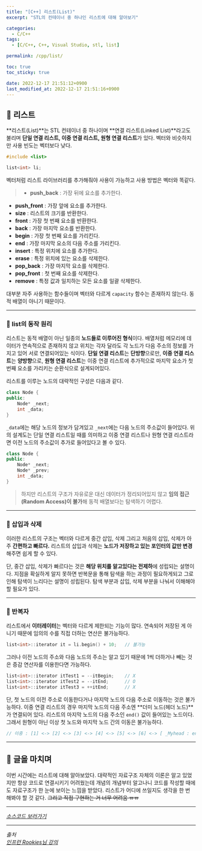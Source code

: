```yaml
---
title: "[C++] 리스트(List)"
excerpt: "STL의 컨테이너 중 하나인 리스트에 대해 알아보기"

categories:
  - C/C++
tags:
  - [C/C++, C++, Visual Studio, stl, list]

permalink: /cpp/list/

toc: true
toc_sticky: true

date: 2022-12-17 21:51:12+0900
last_modified_at: 2022-12-17 21:51:16+0900
---
```


## 👻 리스트
**리스트(List)**는 STL 컨테이너 중 하나이며 **연결 리스트(Linked List)**라고도 불리며 **단일 연결 리스트, 이중 연결 리스트, 원형 연결 리스트**가 있다. 벡터와 비슷하지만 사용 빈도는 벡터보다 낮다.

```c++
#include <list>

list<int> li;
```

벡터처럼 리스트 라이브러리를 추가해줘야 사용이 가능하고 사용 방법은 벡터와 똑같다.

> - **push_back** : 가장 뒤에 요소를 추가한다.
- **push_front** : 가장 앞에 요소를 추가한다.
- **size** : 리스트의 크기를 반환한다.
- **front** : 가장 첫 번째 요소를 반환한다.
- **back** : 가장 마지막 요소를 반환한다.
- **begin** : 가장 첫 번째 요소를 가리킨다.
- **end** : 가장 마지막 요소의 다음 주소를 가리킨다.
- **insert** : 특정 위치에 요소를 추가한다.
- **erase** : 특정 위치에 있는 요소를 삭제한다.
- **pop_back** : 가장 마지막 요소를 삭제한다.
- **pop_front** : 첫 번째 요소를 삭제한다.
- **remove** : 특정 값과 일치하는 모든 요소를 일괄 삭제한다.

대부분 자주 사용하는 함수들이며 벡터와 다르게 ``` capacity ``` 함수는 존재하지 않는다. 동적 배열이 아니기 때문이다.

***

### 🌱 list의 동작 원리
리스트는 동적 배열이 아닌 일종의 **노드들로 이루어진 형식**이다. 배열처럼 메모리에 데이터가 연속적으로 존재하지 않고 위치는 각자 달라도 각 노드가 다음 주소의 정보를 가지고 있어 서로 연결되어있는 식이다. **단일 연결 리스트**는 **단방향**으로만, **이중 연결 리스트**는 **양방향**으로, **원형 연결 리스트**는 이중 연결 리스트에 추가적으로 마지막 요소가 첫 번째 요소를 가리키는 순환식으로 설계되어있다.

리스트를 이루는 노드의 대략적인 구성은 다음과 같다.

```c++
class Node {
public:
    Node* _next;
    int _data;
}
```

``` _data ```에는 해당 노드의 정보가 담겨있고 ``` _next ```에는 다음 노드의 주소값이 들어있다. 위의 설계도는 단일 연결 리스트일 때를 의미하고 이중 연결 리스트나 원형 연결 리스트라면 이전 노드의 주소값이 추가로 들어있다고 볼 수 있다.

```c++
class Node {
public:
    Node* _next;
    Node* _prev;
    int _data;
}
```

> 하지만 리스트의 구조가 자유로운 대신 데이터가 정리되어있지 않고 **임의 접근(Random Access)이 불가**해 동적 배열보다는 탐색하기 어렵다.

***

### 🌱 삽입과 삭제
이러한 리스트의 구조는 벡터와 다르게 중간 삽입, 삭제 그리고 처음의 삽입, 삭제가 아주 **간편하고 빠르다.** 리스트의 삽입과 삭제는 **노드가 저장하고 있는 포인터의 값만 변경**해주면 쉽게 할 수 있다.

단, 중간 삽입, 삭제가 빠르다는 것은 **해당 위치를 알고있다는 전제하**에 성립되는 설명이다. 지점을 확실하게 알지 못하면 반복문을 통해 탐색을 하는 과정이 필요하게되고 그로 인해 탐색이 느리다는 설명이 성립된다. 탐색 부분과 삽입, 삭제 부분을 나눠서 이해해야 할 필요가 있다.

***

### 🌱 반복자
리스트에서 **이터레이터**는 벡터와 다르게 제한되는 기능이 많다. 연속되어 저장된 게 아니기 때문에 임의의 수를 직접 더하는 연산은 불가능하다.

```c++
list<int>::iterator it = li.begin() + 10;   // 불가능
```

그러나 이전 노드의 주소와 다음 노드의 주소는 알고 있기 때문에 1씩 더하거나 빼는 것은 증감 연산자를 이용한다면 가능하다.

```c++
list<int>::iterator itTest1 = --itBegin;    // X
list<int>::iterator itTest2 = --itEnd;      // O
list<int>::iterator itTest3 = ++itEnd;      // X
```

단, 첫 노드의 이전 주소로 이동한다거나 마지막 노드의 다음 주소로 이동하는 것은 불가능하다. 이중 연결 리스트의 경우 마지막 노드의 다음 주소엔 **더미 노드(헤더 노드)**가 연결되어 있다. 리스트의 마지막 노드의 다음 주소인 ``` end() ``` 값이 들어있는 노드이다. 그래서 원형이 아닌 이상 첫 노드와 마지막 노드 간의 이동은 불가능하다.

```c++
// 이중 : [1] <-> [2] <-> [3] <-> [4] <-> [5] <-> [6] <-> [ _Myhead : end() ](더미 노드) <->
```

***

## 👻 글을 마치며
이번 시간에는 리스트에 대해 알아보았다. 대략적인 자료구조 자체의 이론은 알고 있었지만 항상 코드로 연결시키기 어려웠는데 개념의 개념부터 알고나니 코드를 작성할 때에도 자료구조가 한 눈에 보이는 느낌을 받았다. 리스트가 어디에 쓰일지도 생각을 한 번 해봐야 할 것 같다. ~~그리고 직접 구현하는 거 너무 어려움 ㅠㅠ~~

***

_[소스코드 보러가기](https://github.com/choi-dan-di/study_cpp/tree/main/STL/list)_

***

_출처_   
_[인프런 Rookies님 강의](https://inf.run/bje8)_   